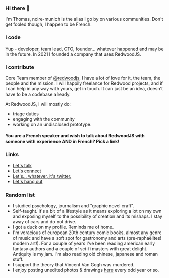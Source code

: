 ### Hi there 👋
I'm Thomas, noire-munich is the alias I go by on various communities. Don't get fooled though, I happen to be French.

### I code
Yup - developer, team lead, CTO, founder... whatever happened and may be in the future.
In 2021 I founded a company that uses RedwoodJS.

### I contribute
Core Team member of [@redwoodjs](https://github.com/redwoodjs/redwood), I have a lot of love for it, the team, the people and the mission. I will happily freelance for Redwood projects, and if I can help in any way with yours, get in touch. It can just be an idea, doesn't have to be a codebase already.

At RedwoodJS, I will mostly do:
- triage duties
- engaging with the community
- working on an undisclosed prototype.

#### You are a French speaker and wish to talk about RedwoodJS with someone with experience AND in French? Pick a link!

### Links
- [Let's talk](https://calendly.com/noire-munich)
- [Let's connect](https://www.linkedin.com/in/tseillan/)
- [Let's... whatever, it's twitter.](https://twitter.com/MunichNoire)
- [Let's hang out](https://www.google.com/search?q=le%20bistroquet&oq=le+bistroquet&aqs=chrome..69i57.2531j0j1&sourceid=chrome&ie=UTF-8&tbs=lf:1,lf_ui:9&tbm=lcl&rflfq=1&num=10&rldimm=8391344254798344134&lqi=Cg1sZSBiaXN0cm9xdWV0Wg8iDWxlIGJpc3Ryb3F1ZXSSAQNiYXKaASRDaGREU1VoTk1HOW5TMFZKUTBGblNVUXdjMDVRWm1oUlJSQUKqARUQASoRIg1sZSBiaXN0cm9xdWV0KAQ&phdesc=barG7fgvJQI&ved=2ahUKEwjh4tvf2oX6AhXshM4BHZeuBI4QvS56BAgFEAE&sa=X&rlst=f#rlfi=hd:;si:8391344254798344134,l,Cg1sZSBiaXN0cm9xdWV0Wg8iDWxlIGJpc3Ryb3F1ZXSSAQNiYXKaASRDaGREU1VoTk1HOW5TMFZKUTBGblNVUXdjMDVRWm1oUlJSQUKqARUQASoRIg1sZSBiaXN0cm9xdWV0KAQ,y,barG7fgvJQI;mv:[[50.662058599999995,5.8608518],[48.1618358,0.8292624000000001]];tbs:lrf:!1m4!1u3!2m2!3m1!1e1!1m4!1u5!2m2!5m1!1sgcid_3french_1restaurant!1m4!1u5!2m2!5m1!1sgcid_3seafood_1restaurant!1m4!1u2!2m2!2m1!1e1!2m1!1e2!2m1!1e5!2m1!1e3!3sIAEqAkZS,lf:1,lf_ui:9)

### Random list
- I studied psychology, journalism and "graphic novel craft".
- Self-taught. It's a bit of a lifestyle as it means exploring a lot on my own and exposing myself to the possibility of creation and its mishaps. I stay away of cars and do not drive.
- I got a duck on my profile. Reminds me of home.
- I'm voracious of european 20th century comic books, almost any genre of music and have a soft spot for gastronomy and arts (pre-raphaëlites! modern art!). For a couple of years I've been reading american early fantasy authors and a couple of sci-fi masters with great delight. Antiquity is my jam. I'm also reading old chinese, japanese and roman stuff.
- I support the theory that Vincent Van Gogh was murdered.
- I enjoy posting unedited photos & drawings [here](https://www.instagram.com/noire.munich/) every odd year or so.
